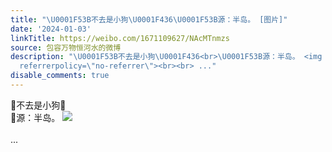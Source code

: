 ```yaml
---
title: "\U0001F53B不去是小狗\U0001F436\U0001F53B源：半岛。 [图片]"
date: '2024-01-03'
linkTitle: https://weibo.com/1671109627/NAcMTnmzs
source: 包容万物恒河水的微博
description: "\U0001F53B不去是小狗\U0001F436<br>\U0001F53B源：半岛。 <img style=\"\" src=\"https://tvax2.sinaimg.cn/large/639b1bfbly1hlh0k9rbxlj20g608itb5.jpg\"
  referrerpolicy=\"no-referrer\"><br><br> ..."
disable_comments: true
---
```

🔻不去是小狗🐶<br>🔻源：半岛。 <img style="" src="https://tvax2.sinaimg.cn/large/639b1bfbly1hlh0k9rbxlj20g608itb5.jpg" referrerpolicy="no-referrer"><br><br> ...